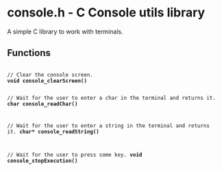# console.h - C Console utils library

A simple C library to work with terminals.

## Functions

<code>
// Clear the console screen.
<b>void console_clearScreen()</b>

// Wait for the user to enter a char in the terminal and returns it.
<b>char console_readChar()</b>

// Wait for the user to enter a string in the terminal and returns it.
<b>char* console_readString()</b>

// Wait for the user to press some key.
<b>void console_stopExecution()</b>
</code>
